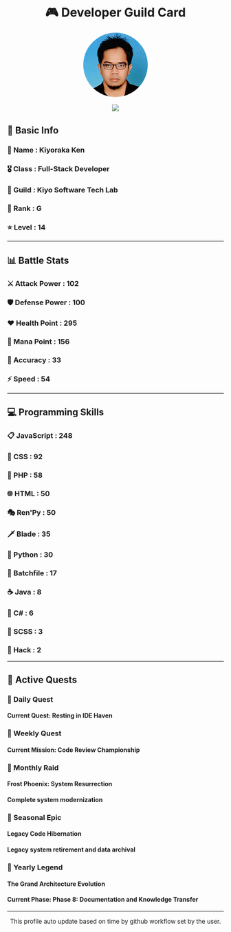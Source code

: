 <div align="center">

# 🎮 Developer Guild Card

<!-- Replace with your profile image -->
<img src="./assets/profile.png" width="150" height="150" style="border-radius: 50%"/>

![](https://komarev.com/ghpvc/?username=Kiyoraka&style=flat)
</div>

##  📌 Basic Info
### 👤 Name : Kiyoraka Ken
### 🎖️ Class : Full-Stack Developer
### 🎪 Guild : Kiyo Software Tech Lab 
### 🔰 Rank : G 
### ⭐ Level : 14

---
## 📊 Battle Stats

### ⚔️ Attack Power  : 102 
### 🛡️ Defense Power : 100 
### ❤️ Health Point  : 295 
### 🔮 Mana Point    : 156 
### 🎯 Accuracy      : 33 
### ⚡ Speed         : 54

---
## 💻 Programming Skills

### 📋 JavaScript : 248
### 🎨 CSS : 92
### 🐘 PHP : 58
### 🌐 HTML : 50
### 🎭 Ren'Py : 50
### 🗡️ Blade : 35
### 🐍 Python : 30
### 📝 Batchfile : 17
### ☕ Java : 8
### 🎯 C# : 6
### 📝 SCSS : 3
### 📝 Hack : 2

---
## 📜 Active Quests

### 🌅 Daily Quest

#### Current Quest: Resting in IDE Haven

### 📅 Weekly Quest
#### Current Mission: Code Review Championship

### 🌙 Monthly Raid
#### Frost Phoenix: System Resurrection
#### Complete system modernization

### 🌠 Seasonal Epic
#### Legacy Code Hibernation
#### Legacy system retirement and data archival

### 👑 Yearly Legend
#### The Grand Architecture Evolution
#### Current Phase: Phase 8: Documentation and Knowledge Transfer

---
<div align="center">
  This profile auto update based on time by github workflow set by the user.
</div>